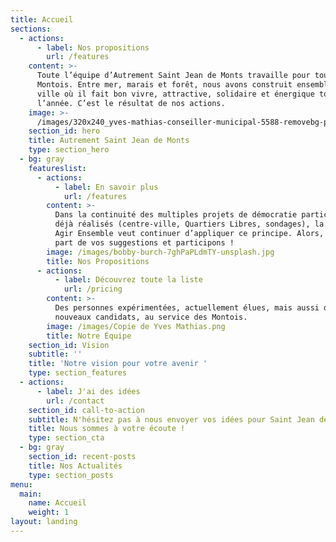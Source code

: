 ```yaml
---
title: Accueil
sections:
  - actions:
      - label: Nos propositions
        url: /features
    content: >-
      Toute l’équipe d’Autrement Saint Jean de Monts travaille pour tous les
      Montois. Entre mer, marais et forêt, nous avons construit ensemble une
      ville où il fait bon vivre, attractive, solidaire et énergique toute
      l’année. C’est le résultat de nos actions.
    image: >-
      /images/320x240_yves-mathias-conseiller-municipal-5588-removebg-preview.png
    section_id: hero
    title: Autrement Saint Jean de Monts
    type: section_hero
  - bg: gray
    featureslist:
      - actions:
          - label: En savoir plus
            url: /features
        content: >-
          Dans la continuité des multiples projets de démocratie participative
          déjà réalisés (centre-ville, Quartiers Libres, sondages), la liste
          Agir Ensemble veut continuer d’appliquer ce principe. Alors, faites
          part de vos suggestions et participons !
        image: /images/bobby-burch-7ghPaPLdmTY-unsplash.jpg
        title: Nos Propositions
      - actions:
          - label: Découvrez toute la liste
            url: /pricing
        content: >-
          Des personnes expérimentées, actuellement élues, mais aussi de
          nouveaux candidats, au service des Montois.
        image: /images/Copie de Yves Mathias.png
        title: Notre Équipe
    section_id: Vision
    subtitle: ''
    title: 'Notre vision pour votre avenir '
    type: section_features
  - actions:
      - label: J'ai des idées
        url: /contact
    section_id: call-to-action
    subtitle: N'hésitez pas à nous envoyer vos idées pour Saint Jean de Monts
    title: Nous sommes à votre écoute !
    type: section_cta
  - bg: gray
    section_id: recent-posts
    title: Nos Actualités
    type: section_posts
menu:
  main:
    name: Accueil
    weight: 1
layout: landing
---
```


